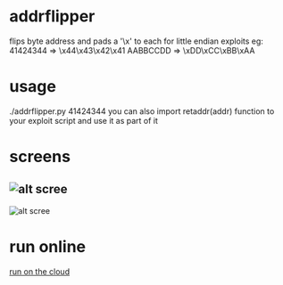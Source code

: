 # addrflipper
flips byte address and pads a '\x' to each for little endian exploits
eg: 41424344 => \x44\x43\x42\x41
    AABBCCDD => \xDD\xCC\xBB\xAA

# usage
./addrflipper.py 41424344
you can also import retaddr(addr) function to your exploit script and use it as part of it

# screens
![alt scree](https://snag.gy/Ml29jC.jpg)
-
![alt scree](https://snag.gy/6jVtkM.jpg)

# run online
[run on the cloud](https://repl.it/EVOR/1)
